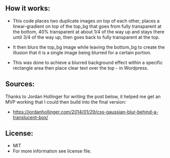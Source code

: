 ## How it works:
  - This code places two duplicate images on top of each other, places a linear-gradient on top of the top_bg that goes from fully transparent at the bottom, 40% transparent at about  1/4 of the way up and stays there until 3/4 of the way up, then goes back to fully transparent at the top.

  - It then blurs the top_bg image while leaving the bottom_bg to create the illusion that it is a single image being blurred for a certain portion.

  - This was done to achieve a blurred background effect within a specific rectangle area then place clear text over the top - in Wordpress.


## Sources:
Thanks to Jordan Hollinger for writing the post below, it helped me get an MVP working that I could then build into the final version:
- https://jordanhollinger.com/2014/01/29/css-gaussian-blur-behind-a-translucent-box/


## License:
- MIT
- For more information see license file.
